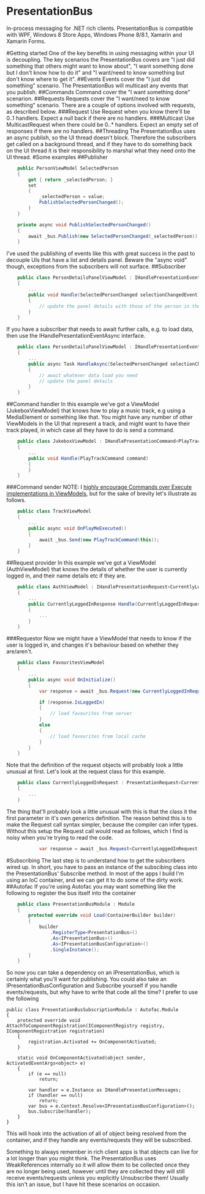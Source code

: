 PresentationBus
====================

In-process messaging for .NET rich clients.  PresentationBus is compatible with WPF, Windows 8 Store Apps, Windows Phone 8/8.1, Xamarin and Xamarin Forms.

#Getting started
One of the key benefits in using messaging within your UI is decoupling.  The key scenarios the PresentationBus covers are "I just did something that others might want to know about", "I want something done but I don't know how to do it" and "I want/need to know something but don't know where to get it".
##Events
Events cover the "I just did something" scenario.  The PresentationBus will multicast any events that you publish.
##Commands
Command cover the "I want something done" scenarion. 
##Requests
Requests cover the "I want/need to know something" scenario.  There are a couple of options involved with requests, as described below.
###Request
Use Request when you know there'll be 0..1 handlers.  Expect a null back if there are no handlers.
###Multicast
Use MulticastRequest when there could be 0..* handlers.  Expect an empty set of responses if there are no handlers.
##Threading
The PresentationBus uses an async publish, so the UI thread doesn't block.  Therefore the subscribers get called on a background thread, and if they have to do something back on the UI thread it is their responsibility to marshal what they need onto the UI thread.
#Some examples
##Publisher
```csharp
	public PersonViewModel SelectedPerson
	{
		get { return _selectedPerson; }
		set 
		{
			_selectedPerson = value;
			PublishSelectedPersonChanged();
		}
	}

	private async void PublishSelectedPersonChanged()
	{
		await _bus.Publish(new SelectedPersonChanged(_selectedPerson));
	}
```
I've used the publishing of events like this with great success in the past to decouple UIs that have a list and details panel.  Beware the "async void" though, exceptions from the subscribers will not surface.
##Subscriber
```csharp
	public class PersonDetailsPanelViewModel : IHandlePresentationEvent<SelectedPersonChanged>
	{
		...
		public void Handle(SelectedPersonChanged selectionChangedEvent)
		{
			// update the panel details with those of the person in the event
		}
	}
```
If you have a subscriber that needs to await further calls, e.g. to load data, then use the IHandlePresentationEventAsync interface.

```csharp
	public class PersonDetailsPanelViewModel : IHandlePresentationEventAsync<SelectedPersonChanged>
	{
		...
		public async Task HandleAsync(SelectedPersonChanged selectionChangedEvent)
		{
			// await whatever data load you need
			// update the panel details
		}
	}
```
##Command handler
In this example we've got a ViewModel (JukeboxViewModel) that knows how to play a music track, e.g using a MediaElement or something like that.  You might have any number of other ViewModels in the UI that represent a track, and might want to have their track played, in which case all they have to do is send a command.
```csharp
	public class JukeboxViewModel : IHandlePresentationCommand<PlayTrackCommand>
	{
		...
		public void Handle(PlayTrackCommand command)
		{
		}
	}
```
###Command sender
NOTE: I [highly encourage Commands over Execute implementations in ViewModels](http://blog.shannonlewis.me/2014/06/xaml-commands/), but for the sake of brevity let's illustrate as follows.
```csharp
	public class TrackViewModel
	{
		...
		public async void OnPlayMeExecuted()
		{
			await _bus.Send(new PlayTrackCommand(this));
		}
	}
```
##Request provider
In this example we've got a ViewModel (AuthViewModel) that knows the details of whether the user is currently logged in, and their name details etc if they are.
```csharp
	public class AuthViewModel : IHandlePresentationRequest<CurrentlyLoggedInRequest, CurrentlyLoggedInResponse>
	{
		...
		public CurrentlyLoggedInResponse Handle(CurrentlyLoggedInRequest request)
		{
			...
		}
	}
```
###Requestor
Now we might have a ViewModel that needs to know if the user is logged in, and changes it's behaviour based on whether they are/aren't.
```csharp
	public class FavouritesViewModel
	{
		...
		public async void OnInitialize()
		{
			var response = await _bus.Request(new CurrentlyLoggedInRequest(this));

			if (response.IsLoggedIn)
			{
				// load favourites from server
			}
			else
			{
				// load favourites from local cache
			}
		}
	}
```
Note that the definition of the request objects will probably look a little unusual at first.  Let's look at the request class for this example.
```csharp
	public class CurrentlyLoggedInRequest : PresentationRequest<CurrentlyLoggedInRequest, CurrentlyLoggedInResponse>
	{
		...
	}
```
The thing that'll probably look a little unusual with this is that the class it the first parameter in it's own generics definition.  The reason behind this is to make the Request call syntax simpler, because the compiler can infer types.  Without this setup the Request call would read as follows, which I find is noisy when you're trying to read the code.
```csharp
			var response = await _bus.Request<CurrentlyLoggedInRequest, CurrentlyLoggedInResponse>(new CurrentlyLoggedInRequest(this));
```

#Subscribing
The last step is to understand how to get the subscribers wired up.  In short, you have to pass an instance of the subscibing class into the PresentationBus' Subscribe method.  In most of the apps I build I'm using an IoC container, and we can get it to do some of the dirty work.
##Autofac
If you're using Autofac you may want something like the following to register the bus itself into the container

```csharp
    public class PresentationBusModule : Module
    {
        protected override void Load(ContainerBuilder builder)
        {
            builder
				.RegisterType<PresentationBus>()
				.As<IPresentationBus>()
				.As<IPresentationBusConfiguration>()
				.SingleInstance();
        }
    }
```

So now you can take a dependency on an IPresentationBus, which is certainly what you'll want for publishing.  You could also take an IPresentationBusConfiguration and Subscribe yourself if you handle events/requests, but why have to write that code all the time?  I prefer to use the following 

    public class PresentationBusSubscriptionModule : Autofac.Module
    {
        protected override void AttachToComponentRegistration(IComponentRegistry registry, IComponentRegistration registration)
        {
            registration.Activated += OnComponentActivated;
        }

        static void OnComponentActivated(object sender, ActivatedEventArgs<object> e)
        {
            if (e == null)
                return;

            var handler = e.Instance as IHandlePresentationMessages;
            if (handler == null)
                return;
            var bus = e.Context.Resolve<IPresentationBusConfiguration>();
            bus.Subscribe(handler);
        }
    }
This will hook into the activation of all of object being resolved from the container, and if they handle any events/requests they will be subscribed.

Something to always remember in rich client apps is that objects can live for a lot longer than you might think.  The PresentationBus uses WeakReferences internally so it will allow them to be collected once they are no longer being used, however until they are collected they will still receive events/requests unless you explicitly Unsubscribe them!  Usually this isn't an issue, but I have hit these scenarios on occasion.